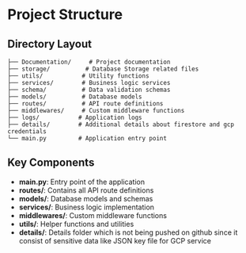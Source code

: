 # Project Structure

## Directory Layout
```server/
├── Documentation/     # Project documentation
├── storage/          # Database Storage related files
├── utils/           # Utility functions
├── services/        # Business logic services
├── schema/          # Data validation schemas
├── models/          # Database models
├── routes/          # API route definitions
├── middlewares/     # Custom middleware functions
├── logs/           # Application logs
├── details/        # Additional details about firestore and gcp credentials
└── main.py         # Application entry point
```

## Key Components
- **main.py**: Entry point of the application
- **routes/**: Contains all API route definitions
- **models/**: Database models and schemas
- **services/**: Business logic implementation
- **middlewares/**: Custom middleware functions
- **utils/**: Helper functions and utilities 
- **details/**: Details folder which is not being pushed on github since it consist of sensitive data like JSON key file for GCP service